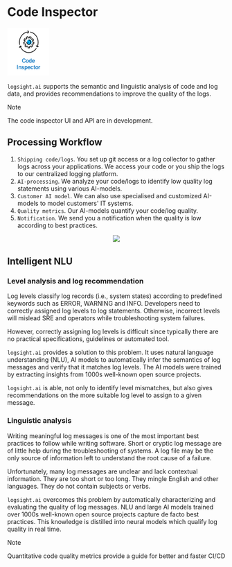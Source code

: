 # Code Inspector

![Code Inspector](./code_inspector.png)

`logsight.ai` supports the semantic and linguistic analysis of code and log data,
and provides recommendations to improve the quality of the logs.

> [!NOTE]
> The code inspector UI and API are in development.

## Processing Workflow

1. `Shipping code/logs`. You set up git access or a log collector to gather logs across your applications.
We access your code or you ship the logs to our centralized logging platform.
3. `AI-processing`. We analyze your code/logs to identify low quality log statements using various AI-models. 
4. `Customer AI model`. We can also use specialised and customized AI-models to model customers' IT systems. 
5. `Quality metrics`. Our AI-models quantify your code/log quality.
6. `Notification`. We send you a notification when the quality is low according to best practices.

<div align=center>
<img width="1000" src="/analyze_code/how_it_works.png"/>
</div>


## Intelligent NLU

### Level analysis and log recommendation
Log levels classify log records (i.e., system states) according to predefined keywords such as ERROR, WARNING and INFO. Developers need to correctly assigned log levels to log statements. Otherwise, incorrect levels will mislead SRE and operators while troubleshooting system failures.

However, correctly assigning log levels is difficult since typically there are no practical specifications, guidelines or automated tool. 

`logsight.ai` provides a solution to this problem.
It uses natural language understanding (NLU), AI models to automatically infer the semantics of log messages and verify that it matches log levels.
The AI models were trained by extracting insights from 1000s well-known open source projects.

`logsight.ai` is able, not only to identify level mismatches, but also gives recommendations on the more suitable 
log level to assign to a given message.  


### Linguistic analysis
Writing meaningful log messages is one of the most important best practices to follow while writing software. Short or cryptic log message are of little help during the troubleshooting of systems. A log file may be the only source of information left to understand the root cause of a failure.

Unfortunately, many log messages are unclear and lack contextual information. They are too short or too long. They mingle English and other languages. They do not contain subjects or verbs. 

`logsight.ai` overcomes this problem by automatically characterizing and evaluating the quality of log messages.
NLU and large AI models trained over 1000s well-known open source projects capture de facto best practices.
This knowledge is distilled into neural models which qualify log quality in real time.




> [!NOTE]
> Quantitative code quality metrics provide a guide for better and faster CI/CD